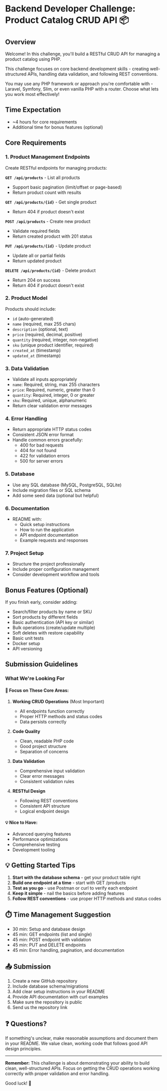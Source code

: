 # Backend Developer Challenge: Product Catalog CRUD API 📦

## Overview

Welcome! In this challenge, you'll build a RESTful CRUD API for managing a product catalog using PHP.

This challenge focuses on core backend development skills - creating well-structured APIs, handling data validation, and following REST conventions.

You may use any PHP framework or approach you're comfortable with - Laravel, Symfony, Slim, or even vanilla PHP with a router. Choose what lets you work most effectively!

## Time Expectation

- ~4 hours for core requirements
- Additional time for bonus features (optional)

## Core Requirements

### 1. Product Management Endpoints

Create RESTful endpoints for managing products:

**`GET /api/products`** - List all products
- Support basic pagination (limit/offset or page-based)
- Return product count with results

**`GET /api/products/{id}`** - Get single product
- Return 404 if product doesn't exist

**`POST /api/products`** - Create new product
- Validate required fields
- Return created product with 201 status

**`PUT /api/products/{id}`** - Update product
- Update all or partial fields
- Return updated product

**`DELETE /api/products/{id}`** - Delete product
- Return 204 on success
- Return 404 if product doesn't exist

### 2. Product Model

Products should include:
- `id` (auto-generated)
- `name` (required, max 255 chars)
- `description` (optional, text)
- `price` (required, decimal, positive)
- `quantity` (required, integer, non-negative)
- `sku` (unique product identifier, required)
- `created_at` (timestamp)
- `updated_at` (timestamp)

### 3. Data Validation

- Validate all inputs appropriately
- `name`: Required, string, max 255 characters
- `price`: Required, numeric, greater than 0
- `quantity`: Required, integer, 0 or greater
- `sku`: Required, unique, alphanumeric
- Return clear validation error messages

### 4. Error Handling

- Return appropriate HTTP status codes
- Consistent JSON error format
- Handle common errors gracefully:
  - 400 for bad requests
  - 404 for not found
  - 422 for validation errors
  - 500 for server errors

### 5. Database

- Use any SQL database (MySQL, PostgreSQL, SQLite)
- Include migration files or SQL schema
- Add some seed data (optional but helpful)

### 6. Documentation

- README with:
    - Quick setup instructions
    - How to run the application
    - API endpoint documentation
    - Example requests and responses

### 7. Project Setup

- Structure the project professionally
- Include proper configuration management
- Consider development workflow and tools

## Bonus Features (Optional)

If you finish early, consider adding:

- Search/filter products by name or SKU
- Sort products by different fields
- Basic authentication (API key or similar)
- Bulk operations (create/update multiple)
- Soft deletes with restore capability
- Basic unit tests
- Docker setup
- API versioning

## Submission Guidelines

### What We're Looking For

#### 🎯 Focus on These Core Areas:

1. **Working CRUD Operations** (Most Important)
    - All endpoints function correctly
    - Proper HTTP methods and status codes
    - Data persists correctly

2. **Code Quality**
    - Clean, readable PHP code
    - Good project structure
    - Separation of concerns

3. **Data Validation**
    - Comprehensive input validation
    - Clear error messages
    - Consistent validation rules

4. **RESTful Design**
    - Following REST conventions
    - Consistent API structure
    - Logical endpoint design

#### 💡 Nice to Have:

- Advanced querying features
- Performance optimizations
- Comprehensive testing
- Development tooling

## 💡 Getting Started Tips

1. **Start with the database schema** - get your product table right
2. **Build one endpoint at a time** - start with GET /products
3. **Test as you go** - use Postman or curl to verify each endpoint
4. **Keep it simple** - nail the basics before adding features
5. **Follow REST conventions** - use proper HTTP methods and status codes

## ⏱️ Time Management Suggestion

- 30 min: Setup and database design
- 45 min: GET endpoints (list and single)
- 45 min: POST endpoint with validation
- 45 min: PUT and DELETE endpoints
- 45 min: Error handling, pagination, and documentation

## 📤 Submission

1. Create a new GitHub repository
2. Include database schema/migrations
3. Add clear setup instructions in your README
4. Provide API documentation with curl examples
5. Make sure the repository is public
6. Send us the repository link

## ❓ Questions?

If something's unclear, make reasonable assumptions and document them in your README. We value clean, working code that follows good API design principles.

---

**Remember:** This challenge is about demonstrating your ability to build clean, well-structured APIs. Focus on getting the CRUD operations working correctly with proper validation and error handling.

Good luck! 🚀
